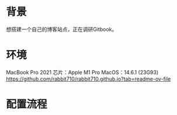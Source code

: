 # 背景
想搭建一个自己的博客站点，正在调研Gitbook。


# 环境
MacBook Pro 2021
芯片：Apple M1 Pro
MacOS：14.6.1 (23G93)
https://github.com/rabbit710/rabbit710.github.io?tab=readme-ov-file

# 配置流程
